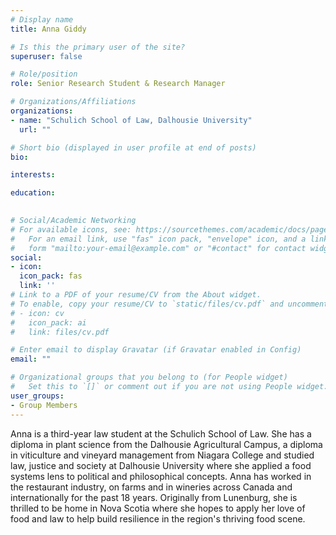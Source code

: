 ```yaml
---
# Display name
title: Anna Giddy

# Is this the primary user of the site?
superuser: false

# Role/position
role: Senior Research Student & Research Manager 

# Organizations/Affiliations
organizations:
- name: "Schulich School of Law, Dalhousie University"
  url: ""

# Short bio (displayed in user profile at end of posts)
bio: 

interests:

education:
 

# Social/Academic Networking
# For available icons, see: https://sourcethemes.com/academic/docs/page-builder/#icons
#   For an email link, use "fas" icon pack, "envelope" icon, and a link in the
#   form "mailto:your-email@example.com" or "#contact" for contact widget.
social:
- icon: 
  icon_pack: fas
  link: ''
# Link to a PDF of your resume/CV from the About widget.
# To enable, copy your resume/CV to `static/files/cv.pdf` and uncomment the lines below.
# - icon: cv
#   icon_pack: ai
#   link: files/cv.pdf

# Enter email to display Gravatar (if Gravatar enabled in Config)
email: ""

# Organizational groups that you belong to (for People widget)
#   Set this to `[]` or comment out if you are not using People widget.
user_groups:
- Group Members
---
```


Anna is a third-year law student at the Schulich School of Law. She has a diploma in plant science from the Dalhousie Agricultural Campus, a diploma in viticulture and vineyard management from Niagara College and studied law, justice and society at Dalhousie University where she applied a food systems lens to political and philosophical concepts. Anna has worked in the restaurant industry, on farms and in wineries across Canada and internationally for the past 18 years. Originally from Lunenburg, she is thrilled to be home in Nova Scotia where she hopes to apply her love of food and law to help build resilience in the region's thriving food scene. 
